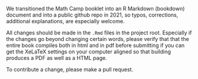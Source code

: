 We transitioned the Math Camp booklet into an R Markdown (bookdown) document and into a public github repo in 2021, so typos, corrections, additional explanations, are especially welcome. 

All changes should be made in the `.Rmd` files in the project root. Especially if the changes go beyond changing certain words, please verify that that the entire book compiles both in html and in pdf before submitting if you can get the XeLaTeX settings on your computer aligned so that building produces a PDF as well as a HTML page.  

To contribute a change, please make a pull request.

